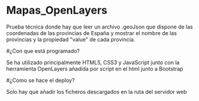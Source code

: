 # Mapas_OpenLayers

Prueba técnica donde hay que leer un archivo .geoJson que dispone de las coordenadas de las provincias de España y mostrar el nombre de las provincias y la propiedad "value"
de cada provincia.

#¿Con que está programado?

Se ha utilizado principalmente HTML5, CSS3 y JavaScript junto con la herramienta OpenLayers añadida por script en el html junto a Bootstrap

#¿Como se hace el deploy?

Solo hay que añadir los ficheros descargados en la ruta del servidor web
